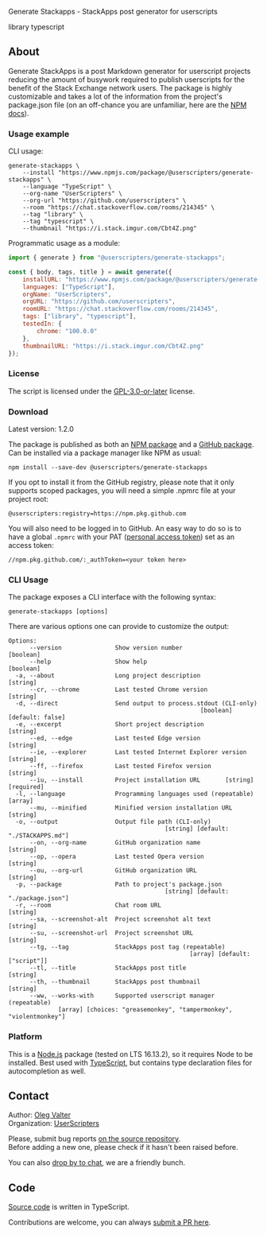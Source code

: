 Generate Stackapps - StackApps post generator for userscripts

library typescript

<!-- thumbnail: https://i.stack.imgur.com/Cbt4Z.png -->
<!-- version: 1.2.0 -->
<!-- tag: library -->
<!-- excerpt: Tired of writing Stack Apps posts by hand? With Generate StackApps you can focus on what's really important — userscripts and delegate the busywork to automation. -->

## About

Generate StackApps is a post Markdown generator for userscript projects reducing the amount of busywork required to publish userscripts for the benefit of the Stack Exchange network users. The package is highly customizable and takes a lot of the information from the project's package.json file (on an off-chance you are unfamiliar, here are the [NPM docs](https://docs.npmjs.com/creating-a-package-json-file)).

### Usage example

CLI usage:

```shell
generate-stackapps \
    --install "https://www.npmjs.com/package/@userscripters/generate-stackapps" \
    --language "TypeScript" \
    --org-name "UserScripters" \
    --org-url "https://github.com/userscripters" \
    --room "https://chat.stackoverflow.com/rooms/214345" \
    --tag "library" \
    --tag "typescript" \
    --thumbnail "https://i.stack.imgur.com/Cbt4Z.png"
```

Programmatic usage as a module:

```javascript
import { generate } from "@userscripters/generate-stackapps";

const { body, tags, title } = await generate({
    installURL: "https://www.npmjs.com/package/@userscripters/generate-stackapps",
    languages: ["TypeScript"],
    orgName: "UserScripters",
    orgURL: "https://github.com/userscripters",
    roomURL: "https://chat.stackoverflow.com/rooms/214345",
    tags: ["library", "typescript"],
    testedIn: {
        chrome: "100.0.0"
    },
    thumbnailURL: "https://i.stack.imgur.com/Cbt4Z.png"
});
```

### License

The script is licensed under the [GPL-3.0-or-later](https://spdx.org/licenses/GPL-3.0-or-later) license.

### Download

Latest version: 1.2.0

The package is published as both an [NPM package](https://www.npmjs.com/package/@userscripters/generate-stackapps) and a [GitHub package](https://github.com/userscripters/generate-stackapps/packages/1408794). Can be installed via a package manager like NPM as usual:

```shell
npm install --save-dev @userscripters/generate-stackapps
```

If you opt to install it from the GitHub registry, please note that it only supports scoped packages, you will need a simple .npmrc file at your project root:

```npmrc
@userscripters:registry=https://npm.pkg.github.com
```

You will also need to be logged in to GitHub. An easy way to do so is to have a global `.npmrc` with your PAT ([personal access token](https://docs.github.com/en/github/authenticating-to-github/keeping-your-account-and-data-secure/creating-a-personal-access-token)) set as an access token:

```npmrc
//npm.pkg.github.com/:_authToken=<your token here>
```

### CLI Usage

The package exposes a CLI interface with the following syntax:

```
generate-stackapps [options]
```

There are various options one can provide to customize the output:

```
Options:
      --version               Show version number                      [boolean]
      --help                  Show help                                [boolean]
  -a, --about                 Long project description                  [string]
      --cr, --chrome          Last tested Chrome version                [string]
  -d, --direct                Send output to process.stdout (CLI-only)
                                                      [boolean] [default: false]
  -e, --excerpt               Short project description                 [string]
      --ed, --edge            Last tested Edge version                  [string]
      --ie, --explorer        Last tested Internet Explorer version     [string]
      --ff, --firefox         Last tested Firefox version               [string]
      --iu, --install         Project installation URL       [string] [required]
  -l, --language              Programming languages used (repeatable)    [array]
      --mu, --minified        Minified version installation URL         [string]
  -o, --output                Output file path (CLI-only)
                                            [string] [default: "./STACKAPPS.md"]
      --on, --org-name        GitHub organization name                  [string]
      --op, --opera           Last tested Opera version                 [string]
      --ou, --org-url         GitHub organization URL                   [string]
  -p, --package               Path to project's package.json
                                            [string] [default: "./package.json"]
  -r, --room                  Chat room URL                             [string]
      --sa, --screenshot-alt  Project screenshot alt text               [string]
      --su, --screenshot-url  Project screenshot URL                    [string]
      --tg, --tag             StackApps post tag (repeatable)
                                                   [array] [default: ["script"]]
      --tl, --title           StackApps post title                      [string]
      --th, --thumbnail       StackApps post thumbnail                  [string]
      --ww, --works-with      Supported userscript manager (repeatable)
              [array] [choices: "greasemonkey", "tampermonkey", "violentmonkey"]
```

### Platform

This is a [Node.js](https://nodejs.org/en/) package (tested on LTS 16.13.2), so it requires Node to be installed.
Best used with [TypeScript](https://www.typescriptlang.org/download), but contains type declaration files for autocompletion as well.

## Contact

Author: [Oleg Valter](https://stackoverflow.com/users/11407695)
<br>Organization: [UserScripters](https://github.com/userscripters)

Please, submit bug reports [on the source repository](https://github.com/userscripters/generate-stackapps/issues).
<br>Before adding a new one, please check if it hasn't been raised before.

You can also [drop by to chat](https://chat.stackoverflow.com/rooms/214345), we are a friendly bunch.

## Code

[Source code](https://github.com/userscripters/generate-stackapps/blob/master/src/index.ts) is written in TypeScript.

Contributions are welcome, you can always [submit a PR here](https://github.com/userscripters/generate-stackapps/pulls).
